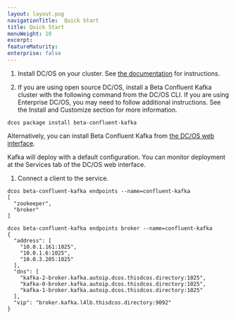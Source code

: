 ```yaml
---
layout: layout.pug
navigationTitle:  Quick Start
title: Quick Start
menuWeight: 10
excerpt:
featureMaturity:
enterprise: false
---
```


1. Install DC/OS on your cluster. See [the documentation](/1.10/installing/) for instructions.

1.  If you are using open source DC/OS, install a Beta Confluent Kafka cluster with the following command from the DC/OS CLI. If you are using Enterprise DC/OS, you may need to follow additional instructions. See the Install and Customize section for more information.

```
dcos package install beta-confluent-kafka
```
<!-- stopped here -->
   Alternatively, you can install Beta Confluent Kafka from [the DC/OS web interface](/latest/usage/webinterface/).

Kafka will deploy with a default configuration. You can monitor deployment at the Services tab of the DC/OS web interface.

1. Connect a client to the service.
```
dcos beta-confluent-kafka endpoints --name=confluent-kafka
[
  "zookeeper",
  "broker"
]
```
```
dcos beta-confluent-kafka endpoints broker --name=confluent-kafka
{
  "address": [
    "10.0.1.161:1025",
    "10.0.1.6:1025",
    "10.0.3.205:1025"
  ],
  "dns": [
    "kafka-2-broker.kafka.autoip.dcos.thisdcos.directory:1025",
    "kafka-0-broker.kafka.autoip.dcos.thisdcos.directory:1025",
    "kafka-1-broker.kafka.autoip.dcos.thisdcos.directory:1025"
  ],
  "vip": "broker.kafka.l4lb.thisdcos.directory:9092"
}
```

